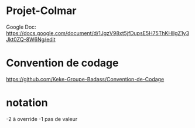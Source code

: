 # Projet-Colmar

Google Doc: https://docs.google.com/document/d/1JgzV98xt5jfDupsE5H75ThKHllgZ1y3Jkt0ZQ-8W6Ng/edit

# Convention de codage
https://github.com/Keke-Groupe-Badass/Convention-de-Codage

# notation
-2 à override
-1 pas de valeur
